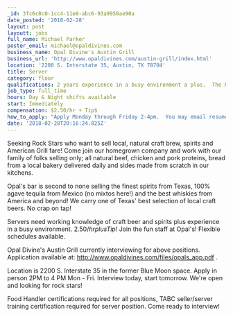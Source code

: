 ```yaml
---
_id: 3fc6c8c0-1cc4-11e8-abc6-93a9950ae90a
date_posted: '2018-02-28'
layout: post
layoutt: jobs
full_name: Michael Parker
poster_email: michael@opaldivines.com
business_name: Opal Divine's Austin Grill
business_url: 'http://www.opaldivines.com/austin-grill/index.html'
location: '2200 S. Interstate 35, Austin, TX 78704'
title: Server
category: floor
qualifications: 2 years experience in a busy environment a plus.  The busy season is upon us!
job_type: full_time
hours: Day & Night shifts available
start: Immediately
compensation: $2.50/hr + Tip$
how_to_apply: "Apply Monday through Friday 2-4pm.  You may email resumes to itsworthit@opaldivines.com.  \r\n\r\nGood luck!"
date: '2018-02-28T20:16:24.825Z'
---
```

Seeking Rock Stars who want to sell local, natural craft brew, spirits and American Grill fare!
Come join our homegrown company and work with our family of folks selling only; all natural beef, chicken and pork proteins, bread from a local bakery delivered daily and sides made from scratch in our kitchens.

Opal's bar is second to none selling the finest spirits from Texas, 100% agave tequila from Mexico (no mixtos here!) and the best whiskies from America and beyond! We carry one of Texas' best selection of local craft beers. No crap on tap!

Servers need working knowledge of craft beer and spirits plus experience in a busy environment. $2.50/hr plus Tip$!
Join the fun staff at Opal's! Flexible schedules available.

Opal Divine's Austin Grill currently interviewing for above positions.
Application available at: http://www.opaldivines.com/files/opals_app.pdf . 

Location is 2200 S. Interstate 35 in the former Blue Moon space.
Apply in person 2PM to 4 PM Mon - Fri. Interview today, start tomorrow. We're open and looking for rock stars!

Food Handler certifications required for all positions, TABC seller/server training certification required for server position. Come ready to interview!
